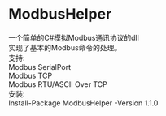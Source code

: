 # ModbusHelper
一个简单的C#模拟Modbus通讯协议的dll<br />
实现了基本的Modbus命令的处理。<br />
支持:<br/>
Modbus SerialPort<br/>
Modbus TCP<br/>
Modbus RTU/ASCII Over TCP<br/>
安装:<br />
Install-Package ModbusHelper -Version 1.1.0
